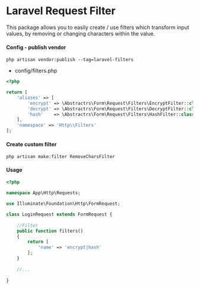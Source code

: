 # Laravel Request Filter

This package allows you to easily create / use filters which transform input values, by removing or changing characters within the value.

#### Config - publish vendor

```
php artisan vendor:publish --tag=laravel-filters
```

* config/filters.php

```php
<?php

return [
    'aliases' => [
        'encrypt' => \Abstractrs\Form\Request\Filters\EncryptFilter::class,
        'decrypt' => \Abstractrs\Form\Request\Filters\DecryptFilter::class,
        'hash'    => \Abstractrs\Form\Request\Filters\HashFilter::class,
    ],
    'namespace' => 'Http\\Filters'
];

```

#### Create custom filter

```
php artisan make:filter RemoveCharsFilter
```

#### Usage

```php
<?php

namespace App\Http\Requests;

use Illuminate\Foundation\Http\FormRequest;

class LoginRequest extends FormRequest {
    
    //Filter
    public function filters()
    {
        return [
            'name' => 'encrypt|hash'
        ];
    }
    
    //...
    
}
```
